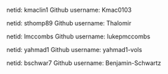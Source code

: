 netid: kmaclin1
Github username: Kmac0103

netid: sthomp89
Github username: Thalomir

netid: lmccombs
Github username: lukepmccombs

netid: yahmad1
Github username: yahmad1-vols

netid: bschwar7
Github username: Benjamin-Schwartz
